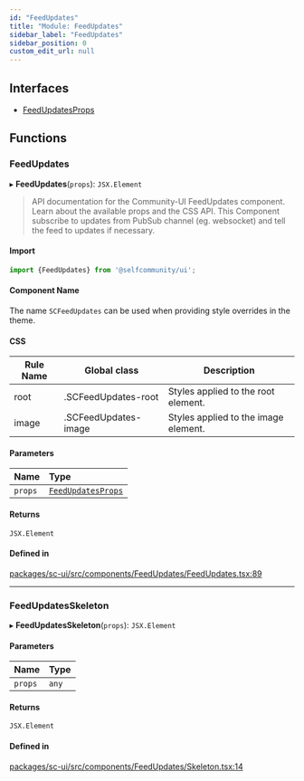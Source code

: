 ```yaml
---
id: "FeedUpdates"
title: "Module: FeedUpdates"
sidebar_label: "FeedUpdates"
sidebar_position: 0
custom_edit_url: null
---
```


## Interfaces

- [FeedUpdatesProps](../interfaces/FeedUpdates.FeedUpdatesProps)

## Functions

### FeedUpdates

▸ **FeedUpdates**(`props`): `JSX.Element`

> API documentation for the Community-UI FeedUpdates component. Learn about the available props and the CSS API.
This Component subscribe to updates from PubSub channel (eg. websocket) and tell the feed to updates if necessary.

#### Import

```jsx
import {FeedUpdates} from '@selfcommunity/ui';
```

#### Component Name

The name `SCFeedUpdates` can be used when providing style overrides in the theme.

#### CSS

|Rule Name|Global class|Description|
|---|---|---|
|root|.SCFeedUpdates-root|Styles applied to the root element.|
|image|.SCFeedUpdates-image|Styles applied to the image element.|

#### Parameters

| Name | Type |
| :------ | :------ |
| `props` | [`FeedUpdatesProps`](../interfaces/FeedUpdates.FeedUpdatesProps) |

#### Returns

`JSX.Element`

#### Defined in

[packages/sc-ui/src/components/FeedUpdates/FeedUpdates.tsx:89](https://github.com/selfcommunity/community-ui/blob/9148e4e/packages/sc-ui/src/components/FeedUpdates/FeedUpdates.tsx#L89)

___

### FeedUpdatesSkeleton

▸ **FeedUpdatesSkeleton**(`props`): `JSX.Element`

#### Parameters

| Name | Type |
| :------ | :------ |
| `props` | `any` |

#### Returns

`JSX.Element`

#### Defined in

[packages/sc-ui/src/components/FeedUpdates/Skeleton.tsx:14](https://github.com/selfcommunity/community-ui/blob/9148e4e/packages/sc-ui/src/components/FeedUpdates/Skeleton.tsx#L14)
